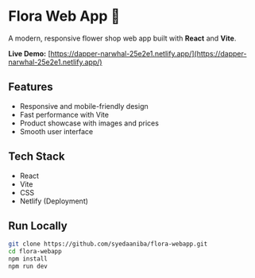 # Flora Web App 🌸

A modern, responsive flower shop web app built with **React** and **Vite**.

**Live Demo:** [https://dapper-narwhal-25e2e1.netlify.app/](https://dapper-narwhal-25e2e1.netlify.app/)

## Features
- Responsive and mobile-friendly design
- Fast performance with Vite
- Product showcase with images and prices
- Smooth user interface

## Tech Stack
- React
- Vite
- CSS
- Netlify (Deployment)

## Run Locally
```bash
git clone https://github.com/syedaaniba/flora-webapp.git
cd flora-webapp
npm install
npm run dev
